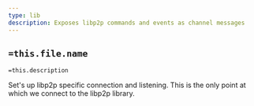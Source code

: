 ```yaml
---
type: lib
description: Exposes libp2p commands and events as channel messages
---
```

## `=this.file.name`

`=this.description`




Set's up libp2p specific connection and listening. This is the only point at which we connect to the libp2p library. 